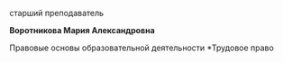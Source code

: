 старший преподаватель



**Воротникова Мария Александровна**

Правовые основы образовательной деятельности
	*Трудовое право